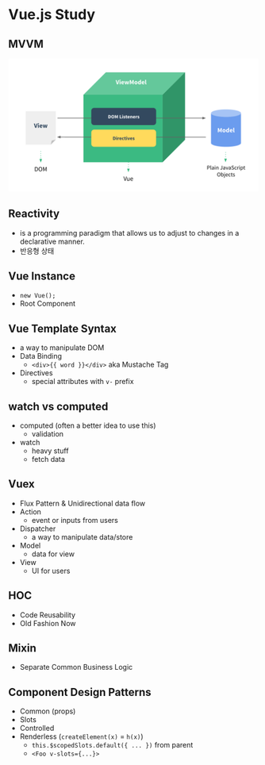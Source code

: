 # Vue.js Study

## MVVM

<img src='./images/mvvm.png' />

## Reactivity

- is a programming paradigm that allows us to adjust to changes in a declarative manner.
- 반응형 상태

## Vue Instance

- `new Vue();`
- Root Component

## Vue Template Syntax

- a way to manipulate DOM
- Data Binding
  - `<div>{{ word }}</div>` aka Mustache Tag
- Directives
  - special attributes with `v-` prefix

## watch vs computed

- computed (often a better idea to use this)
  - validation
- watch
  - heavy stuff
  - fetch data

## Vuex

- Flux Pattern & Unidirectional data flow
- Action
  - event or inputs from users
- Dispatcher
  - a way to manipulate data/store
- Model
  - data for view
- View
  - UI for users

## HOC

- Code Reusability
- Old Fashion Now

## Mixin

- Separate Common Business Logic

## Component Design Patterns

- Common (props)
- Slots
- Controlled
- Renderless (`createElement(x)` = `h(x)`)
  - `this.$scopedSlots.default({ ... })` from parent
  - `<Foo v-slots={...}>`
